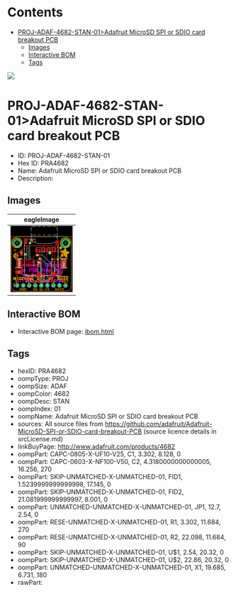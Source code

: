 



Contents
========

* [PROJ-ADAF-4682-STAN-01>Adafruit MicroSD SPI or SDIO card breakout PCB](#proj-adaf-4682-stan-01adafruit-microsd-spi-or-sdio-card-breakout-pcb)
	* [Images](#images)
	* [Interactive BOM](#interactive-bom)
	* [Tags](#tags)
  
![][im]
# PROJ-ADAF-4682-STAN-01>Adafruit MicroSD SPI or SDIO card breakout PCB

- ID: PROJ-ADAF-4682-STAN-01
- Hex ID: PRA4682
- Name: Adafruit MicroSD SPI or SDIO card breakout PCB
- Description: 

## Images
  
  

|eagleImage|
| :---: |
|[![eagleImage](eagleImage_140.png)](eagleImage_600.png)|

## Interactive BOM

- Interactive BOM page: [ibom.html](kicad/bom/ibom.html)

## Tags

- hexID: PRA4682
- oompType: PROJ
- oompSize: ADAF
- oompColor: 4682
- oompDesc: STAN
- oompIndex: 01
- oompName: Adafruit MicroSD SPI or SDIO card breakout PCB
- sources: All source files from https://github.com/adafruit/Adafruit-MicroSD-SPI-or-SDIO-card-breakout-PCB (source licence details in srcLicense.md)
- linkBuyPage: http://www.adafruit.com/products/4682
- oompPart: CAPC-0805-X-UF10-V25, C1, 3.302, 8.128, 0
- oompPart: CAPC-0603-X-NF100-V50, C2, 4.3180000000000005, 16.256, 270
- oompPart: SKIP-UNMATCHED-X-UNMATCHED-01, FID1, 1.5239999999999998, 17.145, 0
- oompPart: SKIP-UNMATCHED-X-UNMATCHED-01, FID2, 21.081999999999997, 8.001, 0
- oompPart: UNMATCHED-UNMATCHED-X-UNMATCHED-01, JP1, 12.7, 2.54, 0
- oompPart: RESE-UNMATCHED-X-UNMATCHED-01, R1, 3.302, 11.684, 270
- oompPart: RESE-UNMATCHED-X-UNMATCHED-01, R2, 22.098, 11.684, 90
- oompPart: SKIP-UNMATCHED-X-UNMATCHED-01, U$1, 2.54, 20.32, 0
- oompPart: SKIP-UNMATCHED-X-UNMATCHED-01, U$2, 22.86, 20.32, 0
- oompPart: UNMATCHED-UNMATCHED-X-UNMATCHED-01, X1, 19.685, 6.731, 180
- rawPart: 



[im]: eagleImage_450.png
